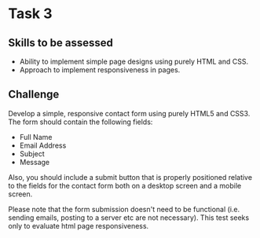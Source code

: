 # Task 3

## Skills to be assessed

- Ability to implement simple page designs using purely HTML and CSS.
- Approach to implement responsiveness in pages.

## Challenge

Develop a simple, responsive contact form using purely HTML5 and CSS3. The form should contain the following fields:

- Full Name
- Email Address
- Subject
- Message

Also, you should include a submit button that is properly positioned relative to the fields for the contact form both on a desktop screen and a mobile screen.

Please note that the form submission doesn't need to be functional (i.e. sending emails, posting to a server etc are not necessary). This test seeks only to evaluate html page responsiveness.
